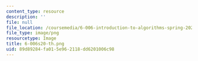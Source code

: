 ```yaml
---
content_type: resource
description: ''
file: null
file_location: /coursemedia/6-006-introduction-to-algorithms-spring-2020/89d89284fa015e962118dd6201006c98_6-006s20-th.png
file_type: image/png
resourcetype: Image
title: 6-006s20-th.png
uid: 89d89284-fa01-5e96-2118-dd6201006c98
---
```

